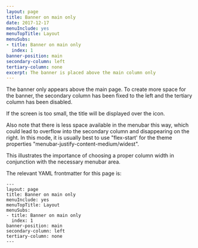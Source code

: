 ```yaml
---
layout: page
title: Banner on main only
date: 2017-12-17
menuInclude: yes
menuTopTitle: Layout
menuSubs:
- title: Banner on main only
  index: 1
banner-position: main
secondary-column: left
tertiary-column: none
excerpt: The banner is placed above the main column only
---
```

The banner only appears above the main page. To create more space for the banner, the secondary column has been fixed to the left and the tertiary column has been disabled.

If the screen is too small, the title will be displayed over the icon.

Also note that there is less space available in the menubar this way, which could lead to overflow into the secondary column and disappearing on the right. In this mode, it is usually best to use "flex-start' for the theme properties "menubar-justify-content-medium/widest".

This illustrates the importance of choosing a proper column width in conjunction with the necessary menubar area.

The relevant YAML frontmatter for this page is:

    ---
    layout: page
    title: Banner on main only
    menuInclude: yes
    menuTopTitle: Layout
    menuSubs:
    - title: Banner on main only
      index: 1
    banner-position: main
    secondary-column: left
    tertiary-column: none
    ---
